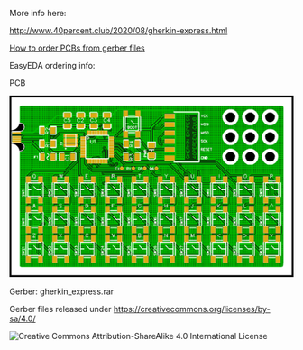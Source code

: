 More info here:

http://www.40percent.club/2020/08/gherkin-express.html

[How to order PCBs from gerber files](http://www.40percent.club/2017/03/ordering-pcb.html)

EasyEDA ordering info:

PCB

![gherkin_express](gherkin_express.png)

Gerber: gherkin_express.rar
	
Gerber files released under https://creativecommons.org/licenses/by-sa/4.0/

![Creative Commons Attribution-ShareAlike 4.0 International License](https://i.creativecommons.org/l/by-sa/4.0/88x31.png)